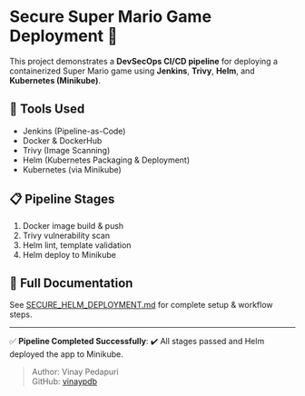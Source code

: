 # Secure Super Mario Game Deployment 🚀

This project demonstrates a **DevSecOps CI/CD pipeline** for deploying a containerized Super Mario game using **Jenkins**, **Trivy**, **Helm**, and **Kubernetes (Minikube)**.

## 🚧 Tools Used

- Jenkins (Pipeline-as-Code)
- Docker & DockerHub
- Trivy (Image Scanning)
- Helm (Kubernetes Packaging & Deployment)
- Kubernetes (via Minikube)

## 📋 Pipeline Stages

1. Docker image build & push
2. Trivy vulnerability scan
3. Helm lint, template validation
4. Helm deploy to Minikube

## 📄 Full Documentation

See [SECURE_HELM_DEPLOYMENT.md](./SECURE_HELM_DEPLOYMENT_STEPS.md) for complete setup & workflow steps.

---

✅ **Pipeline Completed Successfully**: ✔️ All stages passed and Helm deployed the app to Minikube.

> Author: Vinay Pedapuri  
> GitHub: [vinaypdb](https://github.com/vinaypdb)

